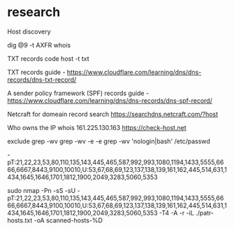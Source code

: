 # research

Host discovery

dig @9<NS IP> -t AXFR <domain name>
whois <domain name>


TXT records
code
host -t txt <domail name>

  TXT records guide - https://www.cloudflare.com/learning/dns/dns-records/dns-txt-record/
  
  A sender policy framework (SPF) records guide - https://www.cloudflare.com/learning/dns/dns-records/dns-spf-record/

Netcraft for domeain record search
  https://searchdns.netcraft.com/?host
  
Who owns the IP
  whois 161.225.130.163
  https://check-host.net

  
  exclude <word> 
grep -wv <word> <filename>
grep -wv -e <word1> -e <word2> <filename>
grep -wv 'nologin\|bash' /etc/passwd

-pT:21,22,23,53,80,110,135,143,445,465,587,992,993,1080,1194,1433,5555,6666,6667,8443,9100,10010,U:53,67,68,69,123,137,138,139,161,162,445,514,631,1434,1645,1646,1701,1812,1900,2049,3283,5060,5353

sudo nmap -Pn -sS -sU -pT:21,22,23,53,80,110,135,143,445,465,587,992,993,1080,1194,1433,5555,6666,6667,8443,9100,10010,U:53,67,68,69,123,137,138,139,161,162,445,514,631,1434,1645,1646,1701,1812,1900,2049,3283,5060,5353 -T4 -A -r -iL ./patr-hosts.txt -oA scanned-hosts-%D
  
  
